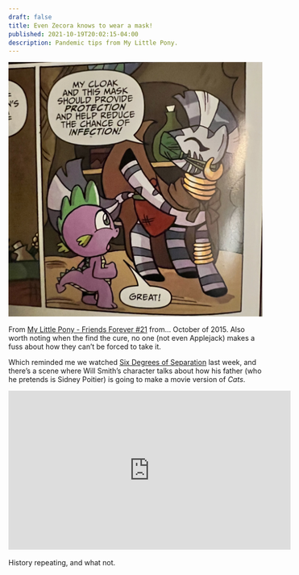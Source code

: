 ```yaml
---
draft: false
title: Even Zecora knows to wear a mask!
published: 2021-10-19T20:02:15-04:00
description: Pandemic tips from My Little Pony.
---
```


![Zecora from My Little Ponies saying she needs to wear a mask to prevent infection](../images/2021/my-little-pony.jpeg)

From [My Little Pony - Friends Forever #21](../images/2021/my-little-pony.jpeg) from… October of 2015. Also worth noting when the find the cure, no one (not even Applejack) makes a fuss about how they can’t be forced to take it.

Which reminded me we watched [Six Degrees of Separation](https://www.imdb.com/title/tt0108149/) last week, and there’s a scene where Will Smith’s character talks about how his father (who he pretends is Sidney Poitier) is going to make a movie version of _Cats_.

<iframe width="560" height="315" src="https://www.youtube.com/embed/TImaL1TzlFk" title="YouTube video player" frameborder="0" allow="accelerometer; autoplay; clipboard-write; encrypted-media; gyroscope; picture-in-picture" allowfullscreen></iframe>

History repeating, and what not.